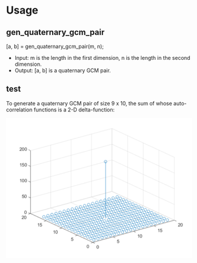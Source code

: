 # Usage
## gen_quaternary_gcm_pair
  [a, b] = gen_quaternary_gcm_pair(m, n);  
  - Input: m is the length in the first dimension, n is the length in the second dimension.  
  - Output: [a, b] is a quaternary GCM pair.  

## test
To generate a quaternary GCM pair of size 9 x 10, the sum of whose auto-correlation functions is a 2-D delta-function:

  ![example](./gcm_9_10.svg)

